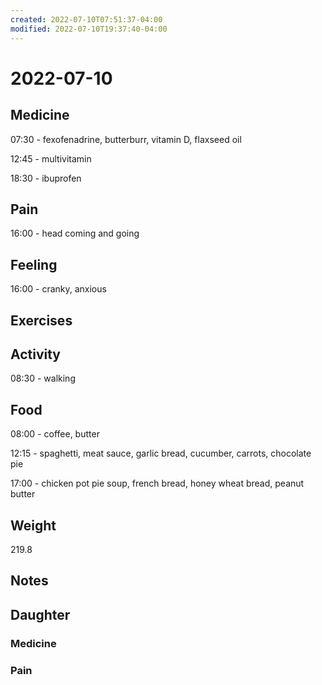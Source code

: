 ```yaml
---
created: 2022-07-10T07:51:37-04:00
modified: 2022-07-10T19:37:40-04:00
---
```


# 2022-07-10

## Medicine

07:30 - fexofenadrine, butterburr, vitamin D, flaxseed oil 

12:45 - multivitamin 

18:30 - ibuprofen 


## Pain

16:00 - head coming and going


## Feeling

16:00 - cranky, anxious 


## Exercises


## Activity

08:30 - walking


## Food

08:00 - coffee, butter 

12:15 - spaghetti, meat sauce, garlic bread, cucumber, carrots, chocolate pie

17:00 - chicken pot pie soup, french bread, honey wheat bread, peanut butter

## Weight

219.8

## Notes


## Daughter

### Medicine


### Pain
